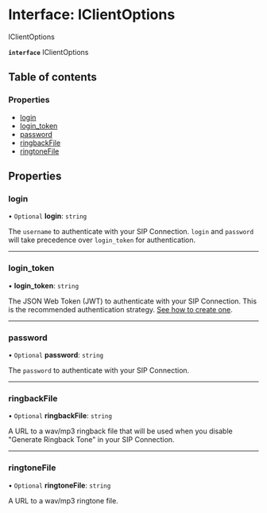 # Interface: IClientOptions

IClientOptions

**`interface`** IClientOptions

## Table of contents

### Properties

- [login](IClientOptions.md#login)
- [login\_token](IClientOptions.md#login_token)
- [password](IClientOptions.md#password)
- [ringbackFile](IClientOptions.md#ringbackfile)
- [ringtoneFile](IClientOptions.md#ringtonefile)

## Properties

### <a id="login" name="login"></a> login

• `Optional` **login**: `string`

The `username` to authenticate with your SIP Connection.
`login` and `password` will take precedence over
`login_token` for authentication.

___

### <a id="login_token" name="login_token"></a> login\_token

• **login\_token**: `string`

The JSON Web Token (JWT) to authenticate with your SIP Connection.
This is the recommended authentication strategy. [See how to create one](https://developers.telnyx.com/docs/v2/webrtc/quickstart).

___

### <a id="password" name="password"></a> password

• `Optional` **password**: `string`

The `password` to authenticate with your SIP Connection.

___

### <a id="ringbackfile" name="ringbackfile"></a> ringbackFile

• `Optional` **ringbackFile**: `string`

A URL to a wav/mp3 ringback file that will be used when you disable
"Generate Ringback Tone" in your SIP Connection.

___

### <a id="ringtonefile" name="ringtonefile"></a> ringtoneFile

• `Optional` **ringtoneFile**: `string`

A URL to a wav/mp3 ringtone file.
